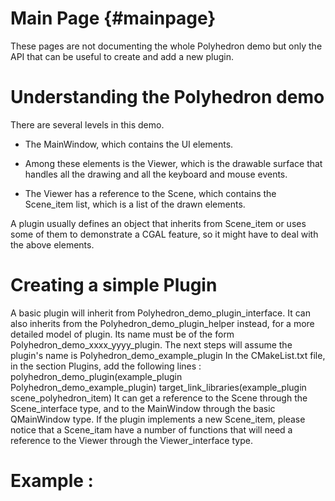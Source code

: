 Main Page                        {#mainpage}
============

These pages are not documenting the whole Polyhedron demo but only the API that can be useful to create and add a new plugin.

Understanding the Polyhedron demo
============

There are several levels in this demo. 

- The MainWindow, which contains the UI elements. 

- Among these elements is the Viewer, which is the drawable surface that handles all the drawing and all the keyboard and mouse events. 

- The Viewer has a reference to the Scene, which contains the Scene_item list, which is a list of the drawn elements. 

A plugin usually defines an object that inherits from Scene_item or uses some of them to demonstrate a CGAL feature, so it might have to deal with the above elements.

Creating a simple Plugin
============
A basic plugin will inherit from Polyhedron_demo_plugin_interface. It can also inherits from the Polyhedron_demo_plugin_helper instead, for a more detailed model of plugin.
Its name must be of the form Polyhedron_demo_xxxx_yyyy_plugin. The next steps will assume the plugin's name is Polyhedron_demo_example_plugin
In the CMakeList.txt file, in the section Plugins, add the following lines :
  polyhedron_demo_plugin(example_plugin Polyhedron_demo_example_plugin)
  target_link_libraries(example_plugin scene_polyhedron_item)
It can get a reference to the Scene through the Scene_interface type, and to the MainWindow through the basic QMainWindow type. 
If the plugin implements a new Scene_item, please notice that a Scene_itam have a number of functions that will need a reference to the Viewer through the Viewer_interface type.

Example : 
============